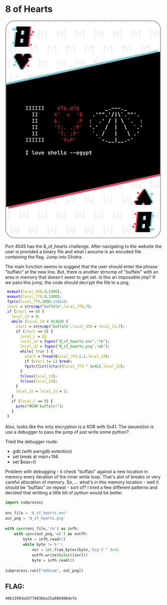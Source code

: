 
# 8 of Hearts 

![8_of_hearts.png](8_of_hearts.png)

Port 4545 has the 8_of_hearts challenge.  After navigating to the website the user is provided a binary file and what I assume is an encoded file containing the flag. Jump into Ghidra.

The main function seems to suggest that the user should enter the phrase "buffalo" at the new line. But, there is another strncmp of "buffalo" with an area in memory that doesn't seem to get set. Is this an impossible jmp? If we pass this jump, the code should decrypt the file to a png. 

![main_function.png](main_function.png)

Also, looks like the only encryption is a XOR with 0x41. The qwuestion is use a debugger to pass the jump of just write some python?

Tried the debugger route:
* gdb (with pwngdb extention)
* set break at main+194
* set $eax=0

Problem with debugging - it check "buffalo" against a new location in memory every iteration of the inner while loop. That's alot of breaks or very careful allocation of memory. So, ... what's in this memory location - well it should be "buffalo" on repeat - sort of? I tried a few different patterns and decided that writting a little bit of python would be better. 

```python
import subprocess

enc_file = '8_of_hearts.enc'
out_png = '8_of_hearts.png'

with open(enc_file,'rb') as infh:
    with open(out_png,'wb') as outfh:
        byte = infh.read(1)
        while byte != b'':
            xor = int.from_bytes(byte,'big') ^ 0x41
            outfh.write(bytes([xor]))
            byte = infh.read(1)

subprocess.run(["md5sum", out_png])
```

## FLAG:
```
40b13993ed3f7803bba25a086d80defe
```